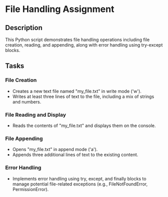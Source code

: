 # File Handling Assignment

## Description
This Python script demonstrates file handling operations including file creation, reading, and appending, along with error handling using try-except blocks.

## Tasks

### File Creation
- Creates a new text file named "my_file.txt" in write mode ('w').
- Writes at least three lines of text to the file, including a mix of strings and numbers.

### File Reading and Display
- Reads the contents of "my_file.txt" and displays them on the console.

### File Appending
- Opens "my_file.txt" in append mode ('a').
- Appends three additional lines of text to the existing content.

### Error Handling
- Implements error handling using try, except, and finally blocks to manage potential file-related exceptions (e.g., FileNotFoundError, PermissionError).
